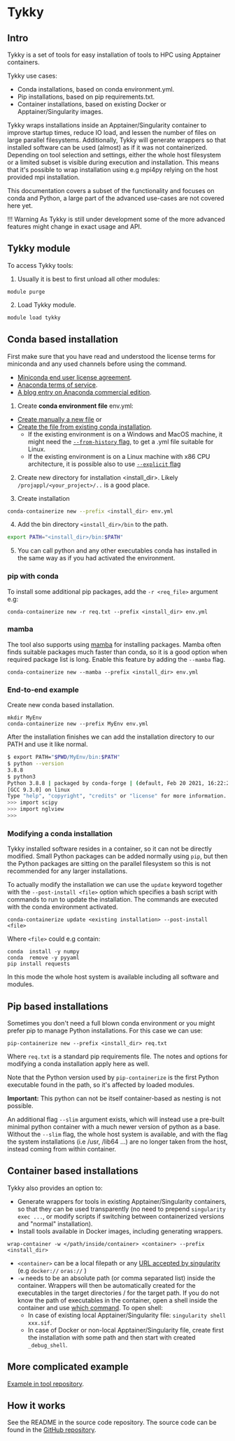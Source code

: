 # Tykky

## Intro

Tykky is a set of tools for easy installation of tools to HPC using Apptainer containers. 

Tykky use cases:

* Conda installations, based on conda environment.yml.
* Pip installations, based on pip requirements.txt.
* Container installations, based on existing Docker or Apptainer/Singularity images.

Tykky wraps installations inside 
an Apptainer/Singularity container to improve startup times, 
reduce IO load, and lessen the number of files on large parallel filesystems. 
Additionally, Tykky will generate wrappers so that installed
software can be used (almost) as if it was not containerized. Depending
on tool selection and settings, either the whole host filesystem or
a limited subset is visible during execution and installation. This means that
it's possible to wrap installation using e.g mpi4py relying on the host provided
mpi installation. 

This documentation covers a subset of the functionality and focuses on
conda and Python, a large part of the advanced use-cases
are not covered here yet.

!!! Warning
    As Tykky is still under development some of the more advanced features might change in exact usage and API.

## Tykky module

To access Tykky tools: 

1) Usually it is best to first unload all other modules: 

```
module purge
```

2) Load Tykky module. 

```bash
module load tykky
```

## Conda based installation

First make sure that you have read and understood the license terms for miniconda and any used channels
before using the command. 

- [Miniconda end user license agreement](https://www.anaconda.com/end-user-license-agreement-miniconda).
- [Anaconda terms of service](https://www.anaconda.com/terms-of-service).
- [A blog entry on Anaconda commercial edition](https://www.anaconda.com/blog/anaconda-commercial-edition-faq).

1) Create **conda environment file** env.yml: 

* [Create manually a new file](https://conda.io/projects/conda/en/latest/user-guide/tasks/manage-environments.html#create-env-file-manually) or 
* [Create the file from existing conda installation](https://conda.io/projects/conda/en/latest/user-guide/tasks/manage-environments.html#sharing-an-environment). 
	* If the existing environment is on a Windows and MacOS machine, it might need the [`--from-history` flag](https://conda.io/projects/conda/en/latest/user-guide/tasks/manage-environments.html#exporting-an-environment-file-across-platforms), to get a .yml file suitable for Linux.
	* If the existing environment is on a Linux machine with x86 CPU architecture, it is possible also to use [`--explicit` flag](https://conda.io/projects/conda/en/latest/user-guide/tasks/manage-environments.html#building-identical-conda-environments)

2) Create new directory for installation <install_dir>. Likely `/projappl/<your_project>/..` is a good place.

3) Create installation

```bash
conda-containerize new --prefix <install_dir> env.yml
```

4) Add the bin directory `<install_dir>/bin` to the path. 

```bash
export PATH="<install_dir>/bin:$PATH"
```

5) You can call python and any other executables conda has installed in the same way as if you had activated the environment. 

### pip with conda

To install some additional pip packages, add the `-r <req_file>` argument e.g: 

```
conda-containerize new -r req.txt --prefix <install_dir> env.yml
```

### mamba 
The tool also supports using [mamba](https://github.com/mamba-org/mamba) 
for installing packages. Mamba often finds suitable packages much faster than conda, so it is a good option when required package list is long. Enable this feature by adding the `--mamba` flag. 

```
conda-containerize new --mamba --prefix <install_dir> env.yml
```


### End-to-end example 

Create new conda based installation.
```
mkdir MyEnv
conda-containerize new --prefix MyEnv env.yml 
```
After the installation finishes we can add the installation directory to our PATH
and use it like normal.

```bash
$ export PATH="$PWD/MyEnv/bin:$PATH"
$ python --version
3.8.8
$ python3
Python 3.8.8 | packaged by conda-forge | (default, Feb 20 2021, 16:22:27) 
[GCC 9.3.0] on linux
Type "help", "copyright", "credits" or "license" for more information.
>>> import scipy
>>> import nglview
>>> 
```

### Modifying a conda installation

Tykky installed software resides in a container, so it can not be directly modified.
Small Python packages can be added normally using `pip`, but then the Python packages are
sitting on the parallel filesystem so this is not recommended for any larger installations.  

To actually modify the installation we can use the `update` keyword
together with the `--post-install <file>` option which specifies a bash script
with commands to run to update the installation. The commands are executed 
with the conda environment activated. 

```
conda-containerize update <existing installation> --post-install <file> 
```

Where `<file>` could e.g contain:

```
conda  install -y numpy
conda  remove -y pyyaml
pip install requests
```

In this mode the whole host system is available including all software and modules. 

## Pip based installations

Sometimes you don't need a full blown conda environment or you might prefer pip
to manage Python installations. For this case we can use: 

```
pip-containerize new --prefix <install_dir> req.txt
```
Where `req.txt` is a standard pip requirements file. 
The notes and options for modifying a conda installation apply here as well.

Note that the Python version used by `pip-containerize` is the first Python executable found in the path, so it's affected by loaded modules. 

**Important:** This python can not be itself container-based as nesting is not possible.  

An additional flag `--slim` argument exists, which will instead use a pre-built minimal python
container with a much newer version of python as a base. Without the `--slim` flag, the whole host system is available,
and with the flag the system installations (i.e /usr, /lib64 ...) are no longer taken from the host, instead
coming from within container. 

## Container based installations

Tykky also provides an option to: 
	
* Generate wrappers for tools in existing Apptainer/Singularity containers, so that they can be used 
transparently (no need to prepend `singularity exec ...`, or modify scripts if switching between containerized versions and "normal" installation).
* Install tools available in Docker images, including generating wrappers.

```
wrap-container -w </path/inside/container> <container> --prefix <install_dir> 
```

* `<container>` can be a local filepath or any [URL accepted by singularity](https://docs.sylabs.io/guides/3.7/user-guide/cli/singularity_pull.html) (e.g `docker://` `oras://` )
* `-w` needs to be an absolute path (or comma separated list) inside the container. Wrappers will then be automatically
created for the executables in the target directories / for the target path. If you do not know the path of executables in the container, open a shell inside the container and use [which command](https://linuxize.com/post/linux-which-command/). To open shell:
	* In case of existing local Apptainer/Singularity file: `singularity shell xxx.sif`.
	* In case of Docker or non-local Apptainer/Singularity file, create first the installation with some path and then start with created `_debug_shell`.

## More complicated example

[Example in tool repository](https://github.com/CSCfi/hpc-container-wrapper/blob/master/examples/fftw.md).

## How it works

See the README in the source code repository. 
The source code can be found in the [GitHub repository](https://github.com/CSCfi/hpc-container-wrapper).
